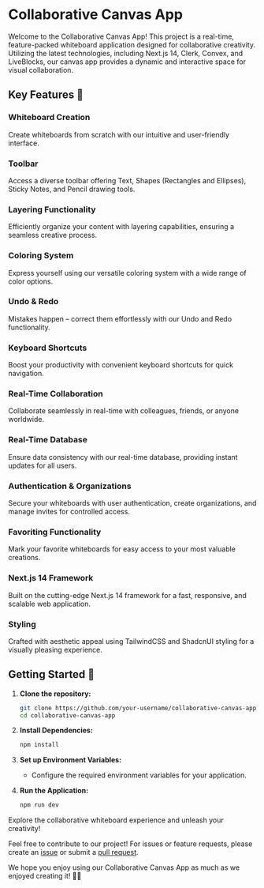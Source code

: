 # Collaborative Canvas App

Welcome to the Collaborative Canvas App! This project is a real-time, feature-packed whiteboard application designed for collaborative creativity. Utilizing the latest technologies, including Next.js 14, Clerk, Convex, and LiveBlocks, our canvas app provides a dynamic and interactive space for visual collaboration.

## Key Features 🚀

### **Whiteboard Creation**
Create whiteboards from scratch with our intuitive and user-friendly interface.

### **Toolbar**
Access a diverse toolbar offering Text, Shapes (Rectangles and Ellipses), Sticky Notes, and Pencil drawing tools.

### **Layering Functionality**
Efficiently organize your content with layering capabilities, ensuring a seamless creative process.

### **Coloring System**
Express yourself using our versatile coloring system with a wide range of color options.

### **Undo & Redo**
Mistakes happen – correct them effortlessly with our Undo and Redo functionality.

### **Keyboard Shortcuts**
Boost your productivity with convenient keyboard shortcuts for quick navigation.

### **Real-Time Collaboration**
Collaborate seamlessly in real-time with colleagues, friends, or anyone worldwide.

### **Real-Time Database**
Ensure data consistency with our real-time database, providing instant updates for all users.

### **Authentication & Organizations**
Secure your whiteboards with user authentication, create organizations, and manage invites for controlled access.

### **Favoriting Functionality**
Mark your favorite whiteboards for easy access to your most valuable creations.

### **Next.js 14 Framework**
Built on the cutting-edge Next.js 14 framework for a fast, responsive, and scalable web application.

### **Styling**
Crafted with aesthetic appeal using TailwindCSS and ShadcnUI styling for a visually pleasing experience.

## Getting Started 🚀

1. **Clone the repository:**
   ```bash
   git clone https://github.com/your-username/collaborative-canvas-app.git
   cd collaborative-canvas-app
   ```

2. **Install Dependencies:**
   ```bash
   npm install
   ```

3. **Set up Environment Variables:**
   - Configure the required environment variables for your application.

4. **Run the Application:**
   ```bash
   npm run dev
   ```

Explore the collaborative whiteboard experience and unleash your creativity!


Feel free to contribute to our project! For issues or feature requests, please create an [issue](#) or submit a [pull request](#).

We hope you enjoy using our Collaborative Canvas App as much as we enjoyed creating it! 🎨✨
